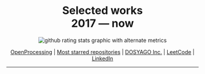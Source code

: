 <h1 align=center>Selected works<br>2017 &mdash; now</h1>


<p align=center>
  <img align=center alt="github rating stats graphic with alternate metrics" src="https://github-readme-stats.vercel.app/api?username=crisdosyago&show_icons=true&theme=blueberry&hide_border=true&count_private=true">
</p>

<p align=center>
<a href=https://openprocessing.org/user/15252?view=sketches>OpenProcessing</a> | <a href=https://github.com/crisdosyago?tab=repositories&q=&type=&language=&sort=stargazers>Most starred repositories</a> | <a href=https://dosyago.com>DOSYAGO Inc.</a> | <a href=https://leetcode.com/dosyago/>LeetCode</a> | <a href=https://linkedin.com/in/crisdosyago>LinkedIn</a> 
</p>

<hr>

